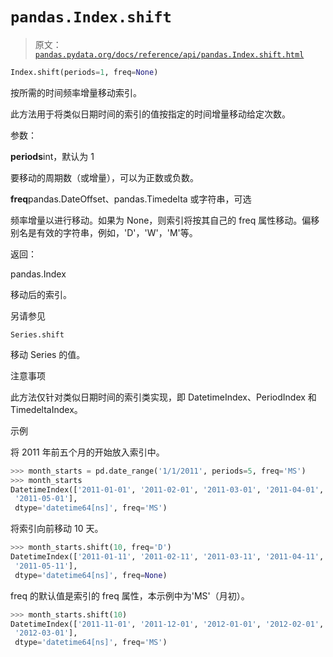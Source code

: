 # `pandas.Index.shift`

> 原文：[`pandas.pydata.org/docs/reference/api/pandas.Index.shift.html`](https://pandas.pydata.org/docs/reference/api/pandas.Index.shift.html)

```py
Index.shift(periods=1, freq=None)
```

按所需的时间频率增量移动索引。

此方法用于将类似日期时间的索引的值按指定的时间增量移动给定次数。

参数：

**periods**int，默认为 1

要移动的周期数（或增量），可以为正数或负数。

**freq**pandas.DateOffset、pandas.Timedelta 或字符串，可选

频率增量以进行移动。如果为 None，则索引将按其自己的 freq 属性移动。偏移别名是有效的字符串，例如，'D'，'W'，'M'等。

返回：

pandas.Index

移动后的索引。

另请参见

`Series.shift`

移动 Series 的值。

注意事项

此方法仅针对类似日期时间的索引类实现，即 DatetimeIndex、PeriodIndex 和 TimedeltaIndex。

示例

将 2011 年前五个月的开始放入索引中。

```py
>>> month_starts = pd.date_range('1/1/2011', periods=5, freq='MS')
>>> month_starts
DatetimeIndex(['2011-01-01', '2011-02-01', '2011-03-01', '2011-04-01',
 '2011-05-01'],
 dtype='datetime64[ns]', freq='MS') 
```

将索引向前移动 10 天。

```py
>>> month_starts.shift(10, freq='D')
DatetimeIndex(['2011-01-11', '2011-02-11', '2011-03-11', '2011-04-11',
 '2011-05-11'],
 dtype='datetime64[ns]', freq=None) 
```

freq 的默认值是索引的 freq 属性，本示例中为'MS'（月初）。

```py
>>> month_starts.shift(10)
DatetimeIndex(['2011-11-01', '2011-12-01', '2012-01-01', '2012-02-01',
 '2012-03-01'],
 dtype='datetime64[ns]', freq='MS') 
```
